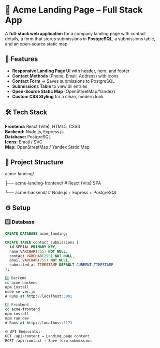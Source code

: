 # 🌟 Acme Landing Page – Full Stack App

A **full-stack web application** for a company landing page with contact details, a form that stores submissions in **PostgreSQL**, a submissions table, and an open-source static map.

## 🚀 Features
- **Responsive Landing Page UI** with header, hero, and footer  
- **Contact Methods** (Phone, Email, Address) with icons  
- **Contact Form** → Saves submissions to PostgreSQL  
- **Submissions Table** to view all entries  
- **Open-Source Static Map** (OpenStreetMap/Yandex)  
- **Custom CSS Styling** for a clean, modern look  

## 🛠 Tech Stack
**Frontend:** React (Vite), HTML5, CSS3  
**Backend:** Node.js, Express.js  
**Database:** PostgreSQL  
**Icons:** Emoji / SVG  
**Map:** OpenStreetMap / Yandex Static Map  

## 📂 Project Structure
acme-landing/

├── acme-landing-frontend/ # React (Vite) SPA

└── acme-backend/ # Node.js + Express + PostgreSQL


## ⚙️ Setup
### 1️⃣ Database
```sql
CREATE DATABASE acme_landing;

CREATE TABLE contact_submissions (
  id SERIAL PRIMARY KEY,
  name VARCHAR(255) NOT NULL,
  contact VARCHAR(255) NOT NULL,
  email VARCHAR(255) NOT NULL,
  submitted_at TIMESTAMP DEFAULT CURRENT_TIMESTAMP
);

2️⃣ Backend
cd acme-backend
npm install
node server.js
# Runs at http://localhost:3001

3️⃣ Frontend
cd acme-frontend
npm install
npm run dev
# Runs at http://localhost:5173

🌐 API Endpoints:-
GET /api/content → Landing page content
POST /api/contact → Save form submission